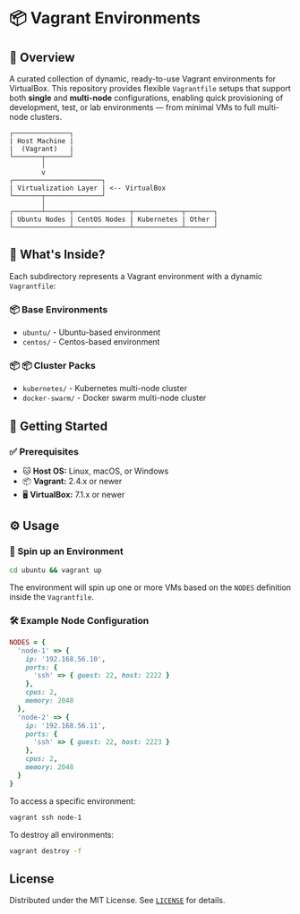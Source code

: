 # 📦 Vagrant Environments

## 📖 Overview

A curated collection of dynamic, ready-to-use Vagrant environments for VirtualBox. This repository provides flexible `Vagrantfile` setups that support both **single** and **multi-node** configurations, enabling quick provisioning of development, test, or lab environments — from minimal VMs to full multi-node clusters.

```
┌──────────────┐
| Host Machine |
|  (Vagrant)   |
└───────┬──────┘
        │
        v
┌──────────────────────┐
| Virtualization Layer | <-- VirtualBox
└───────┬──────────────┘
        │
┌───────┴──────┬──────────────┬────────────┬───────┐
| Ubuntu Nodes | CentOS Nodes | Kubernetes | Other |
└──────────────┴──────────────┴────────────┴───────┘
```

## 🚀 What's Inside?

Each subdirectory represents a Vagrant environment with a dynamic `Vagrantfile`:

### 📦 Base Environments

- `ubuntu/` - Ubuntu-based environment
- `centos/` - Centos-based environment

### 📦 📦 Cluster Packs

- `kubernetes/` - Kubernetes multi-node cluster
- `docker-swarm/` - Docker swarm multi-node cluster

## 🚀 Getting Started

### ✅ Prerequisites

- 🐱 **Host OS:** Linux, macOS, or Windows
- 📦 **Vagrant:** 2.4.x or newer
- 🖥️ **VirtualBox:** 7.1.x or newer

## ⚙️ Usage

### 🏁 Spin up an Environment

```bash
cd ubuntu && vagrant up
```

The environment will spin up one or more VMs based on the `NODES` definition inside the `Vagrantfile`.

### 🛠️ Example Node Configuration

```ruby
NODES = {
  'node-1' => {
    ip: '192.168.56.10',
    ports: {
      'ssh' => { guest: 22, host: 2222 }
    },
    cpus: 2,
    memory: 2048
  },
  'node-2' => {
    ip: '192.168.56.11',
    ports: {
      'ssh' => { guest: 22, host: 2223 }
    },
    cpus: 2,
    memory: 2048
  }
}
```

To access a specific environment:

```bash
vagrant ssh node-1
```

To destroy all environments:

```bash
vagrant destroy -f
```

## License

Distributed under the MIT License. See [`LICENSE`](LICENSE) for details.
